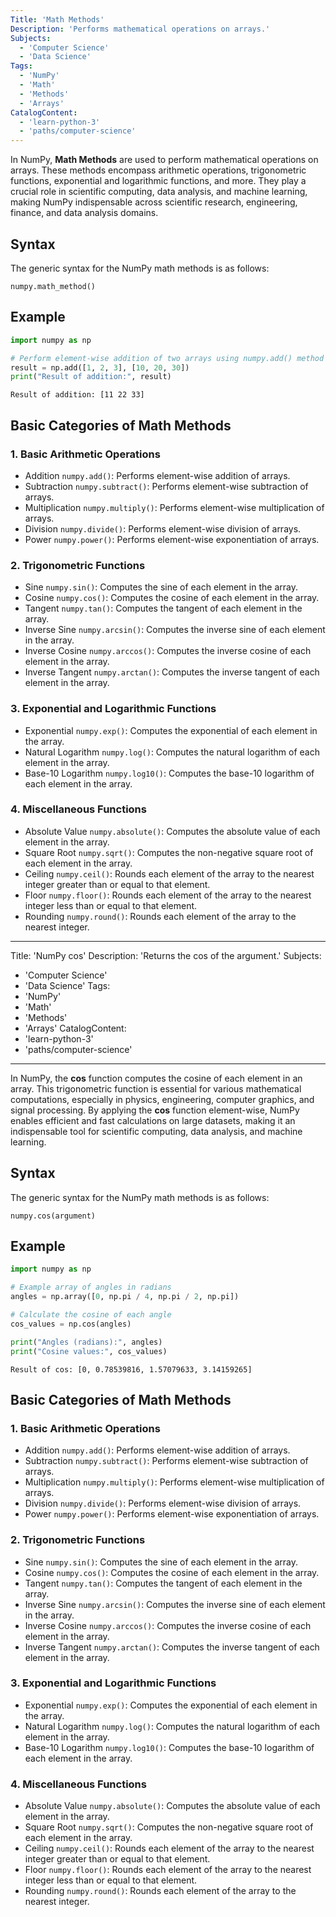 ```yaml
---
Title: 'Math Methods'
Description: 'Performs mathematical operations on arrays.'
Subjects:
  - 'Computer Science'
  - 'Data Science'
Tags:
  - 'NumPy'
  - 'Math'
  - 'Methods'
  - 'Arrays'
CatalogContent:
  - 'learn-python-3'
  - 'paths/computer-science'
---
```


In NumPy, **Math Methods** are used to perform mathematical operations on arrays. These methods encompass arithmetic operations, trigonometric functions, exponential and logarithmic functions, and more. They play a crucial role in scientific computing, data analysis, and machine learning, making NumPy indispensable across scientific research, engineering, finance, and data analysis domains.

## Syntax

The generic syntax for the NumPy math methods is as follows:

```pseudo
numpy.math_method()
```

## Example

```py
import numpy as np

# Perform element-wise addition of two arrays using numpy.add() method
result = np.add([1, 2, 3], [10, 20, 30])
print("Result of addition:", result)
```

```shell
Result of addition: [11 22 33]
```

## Basic Categories of Math Methods

### 1. Basic Arithmetic Operations

- Addition `numpy.add()`: Performs element-wise addition of arrays.
- Subtraction `numpy.subtract()`: Performs element-wise subtraction of arrays.
- Multiplication `numpy.multiply()`: Performs element-wise multiplication of arrays.
- Division `numpy.divide()`: Performs element-wise division of arrays.
- Power `numpy.power()`: Performs element-wise exponentiation of arrays.

### 2. Trigonometric Functions

- Sine `numpy.sin()`: Computes the sine of each element in the array.
- Cosine `numpy.cos()`: Computes the cosine of each element in the array.
- Tangent `numpy.tan()`: Computes the tangent of each element in the array.
- Inverse Sine `numpy.arcsin()`: Computes the inverse sine of each element in the array.
- Inverse Cosine `numpy.arccos()`: Computes the inverse cosine of each element in the array.
- Inverse Tangent `numpy.arctan()`: Computes the inverse tangent of each element in the array.

### 3. Exponential and Logarithmic Functions

- Exponential `numpy.exp()`: Computes the exponential of each element in the array.
- Natural Logarithm `numpy.log()`: Computes the natural logarithm of each element in the array.
- Base-10 Logarithm `numpy.log10()`: Computes the base-10 logarithm of each element in the array.

### 4. Miscellaneous Functions

- Absolute Value `numpy.absolute()`: Computes the absolute value of each element in the array.
- Square Root `numpy.sqrt()`: Computes the non-negative square root of each element in the array.
- Ceiling `numpy.ceil()`: Rounds each element of the array to the nearest integer greater than or equal to that element.
- Floor `numpy.floor()`: Rounds each element of the array to the nearest integer less than or equal to that element.
- Rounding `numpy.round()`: Rounds each element of the array to the nearest integer.





---
Title: 'NumPy cos'
Description: 'Returns the cos of the argument.'
Subjects:
  - 'Computer Science'
  - 'Data Science'
Tags:
  - 'NumPy'
  - 'Math'
  - 'Methods'
  - 'Arrays'
CatalogContent:
  - 'learn-python-3'
  - 'paths/computer-science'
---

In NumPy, the **cos** function computes the cosine of each element in an array. This trigonometric function is essential for various mathematical computations, especially in physics, engineering, computer graphics, and signal processing. By applying the **cos** function element-wise, NumPy enables efficient and fast calculations on large datasets, making it an indispensable tool for scientific computing, data analysis, and machine learning. 

## Syntax
The generic syntax for the NumPy math methods is as follows:
```pseudo
numpy.cos(argument)
```

## Example
```py
import numpy as np

# Example array of angles in radians
angles = np.array([0, np.pi / 4, np.pi / 2, np.pi])

# Calculate the cosine of each angle
cos_values = np.cos(angles)

print("Angles (radians):", angles)
print("Cosine values:", cos_values)
```

```shell
Result of cos: [0, 0.78539816, 1.57079633, 3.14159265]
```

## Basic Categories of Math Methods

### 1. Basic Arithmetic Operations

- Addition `numpy.add()`: Performs element-wise addition of arrays.
- Subtraction `numpy.subtract()`: Performs element-wise subtraction of arrays.
- Multiplication `numpy.multiply()`: Performs element-wise multiplication of arrays.
- Division `numpy.divide()`: Performs element-wise division of arrays.
- Power `numpy.power()`: Performs element-wise exponentiation of arrays.

### 2. Trigonometric Functions

- Sine `numpy.sin()`: Computes the sine of each element in the array.
- Cosine `numpy.cos()`: Computes the cosine of each element in the array.
- Tangent `numpy.tan()`: Computes the tangent of each element in the array.
- Inverse Sine `numpy.arcsin()`: Computes the inverse sine of each element in the array.
- Inverse Cosine `numpy.arccos()`: Computes the inverse cosine of each element in the array.
- Inverse Tangent `numpy.arctan()`: Computes the inverse tangent of each element in the array.

### 3. Exponential and Logarithmic Functions

- Exponential `numpy.exp()`: Computes the exponential of each element in the array.
- Natural Logarithm `numpy.log()`: Computes the natural logarithm of each element in the array.
- Base-10 Logarithm `numpy.log10()`: Computes the base-10 logarithm of each element in the array.

### 4. Miscellaneous Functions

- Absolute Value `numpy.absolute()`: Computes the absolute value of each element in the array.
- Square Root `numpy.sqrt()`: Computes the non-negative square root of each element in the array.
- Ceiling `numpy.ceil()`: Rounds each element of the array to the nearest integer greater than or equal to that element.
- Floor `numpy.floor()`: Rounds each element of the array to the nearest integer less than or equal to that element.
- Rounding `numpy.round()`: Rounds each element of the array to the nearest integer.




